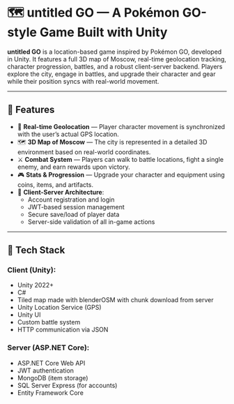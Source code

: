 # 🗺️ untitled GO — A Pokémon GO-style Game Built with Unity

**untitled GO** is a location-based game inspired by Pokémon GO, developed in Unity. It features a full 3D map of Moscow, real-time geolocation tracking, character progression, battles, and a robust client-server backend. Players explore the city, engage in battles, and upgrade their character and gear while their position syncs with real-world movement.

---

## 🚀 Features

- 📍 **Real-time Geolocation** — Player character movement is synchronized with the user’s actual GPS location.
- 🗺️ **3D Map of Moscow** — The city is represented in a detailed 3D environment based on real-world coordinates.
- ⚔️ **Combat System** — Players can walk to battle locations, fight a single enemy, and earn rewards upon victory.
- 🎮 **Stats & Progression** — Upgrade your character and equipment using coins, items, and artifacts.
- 🔐 **Client-Server Architecture**:
  - Account registration and login
  - JWT-based session management
  - Secure save/load of player data
  - Server-side validation of all in-game actions

---

## 🧩 Tech Stack

### Client (Unity):
- Unity 2022+
- C#
- Tiled map made with blenderOSM with chunk download from server
- Unity Location Service (GPS)
- Unity UI
- Custom battle system
- HTTP communication via JSON

### Server (ASP.NET Core):
- ASP.NET Core Web API
- JWT authentication
- MongoDB (item storage)
- SQL Server Express (for accounts)
- Entity Framework Core
